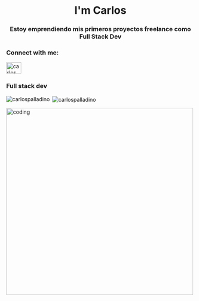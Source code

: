 <h1 align="center"> I'm Carlos</h1>
<h3 align="center">Estoy emprendiendo mis primeros proyectos freelance como Full Stack Dev</h3>



<h3 align="left">Connect with me:</h3>
<p align="left">
<a href="[https://linkedin.com/in/carlos ezequiel palladino torres](https://www.linkedin.com/in/carlos-ezequiel-palladino-torres-5a945a232/)" target="blank"><img align="center" src="https://raw.githubusercontent.com/rahuldkjain/github-profile-readme-generator/master/src/images/icons/Social/linked-in-alt.svg" alt="carlos ezequiel palladino torres" height="30" width="40" /></a>
</p>

<h3 align="left">Full stack dev </h3>


<p><img align="left" src="https://github-readme-stats.vercel.app/api/top-langs?username=carlospalladino&show_icons=true&locale=en&layout=compact" alt="carlospalladino" /></p>

<p>&nbsp;<img align="center" src="https://github-readme-stats.vercel.app/api?username=carlospalladino&show_icons=true&locale=en" alt="carlospalladino" /></p>
<img aling="center" alt="coding" width="500" src="https://media.giphy.com/media/jTNG3RF6EwbkpD4LZx/giphy.gif">

